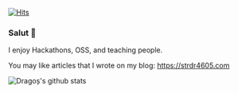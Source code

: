 [![Hits](https://hits.seeyoufarm.com/api/count/incr/badge.svg?url=https%3A%2F%2Fgithub.com%2Fstrdr4605%2Fstrdr4605&count_bg=%2379C83D&title_bg=%23555555&icon=&icon_color=%23E7E7E7&title=new%20hits&edge_flat=false)](https://hits.seeyoufarm.com)

### Salut 👋

I enjoy Hackathons, OSS, and teaching people.

You may like articles that I wrote on my blog: https://strdr4605.com

![Dragoș's github stats](https://github-readme-stats.vercel.app/api?username=strdr4605&show_icons=true&&hide_border=true)
